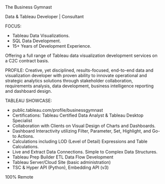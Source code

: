The Business Gymnast

Data & Tableau Developer | Consultant

FOCUS: 
- Tableau Data Visualizations.
- SQL Data Development.
- 15+ Years of Development Experience.

Offering a full range of Tableau data visualization development services on a C2C contract basis. 
 
PROFILE: 
Creative, yet disciplined, results-focused, end-to-end data and visualization developer with proven ability to innovate operational and strategic analytics solutions through stakeholder collaboration, requirements analysis, data development, business intelligence reporting and dashboard design.
 
TABLEAU SHOWCASE:
- public.tableau.com/profile/businessgymnast
- Certifications: Tableau Certified Data Analyst & Tableau Desktop Specialist
- Collaboration with Clients on Visual Design of Charts and Dashboards.
- Dashboard Interactivity utilizing Filter, Parameter, Set, Highlight, and Go-to Actions.
- Calculations including LOD (Level of Detail) Expressions and Table Calculations.
- Live and Extract Data Connections. Simple to Complex Data Structures.
- Tableau Prep Builder ETL Data Flow Development
- Tableau Server/Cloud Site (basic administration)
- TSC & Hyper API (Python), Embedding API (v3)

100% Remote

<!---
BusinessGymnast/BusinessGymnast is a ✨ special ✨ repository because its `README.md` (this file) appears on your GitHub profile.
You can click the Preview link to take a look at your changes.
--->
